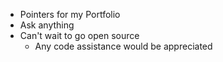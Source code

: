 * Pointers for my Portfolio
* Ask anything
* Can't wait to go open source
  * Any code assistance would be appreciated
  
